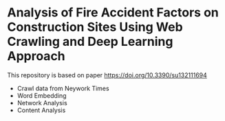 # Analysis of Fire Accident Factors on Construction Sites Using Web Crawling and Deep Learning Approach

This repository is based on paper https://doi.org/10.3390/su132111694

- Crawl data from Neywork Times
- Word Embedding 
- Network Analysis
- Content Analysis
